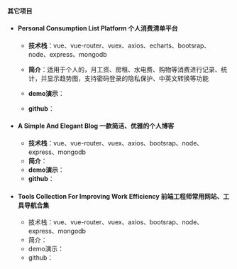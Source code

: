 #### **其它项目**

- #### **Personal Consumption List Platform 个人消费清单平台**

  - **技术栈**：vue、vue-router、vuex、axios、echarts、bootsrap、node、express、mongodb

  - **简介**：适用于个人的，月工资、房租、水电费、购物等消费进行记录、统计，并显示趋势图，支持密码登录的隐私保护、中英文转换等功能
  - **demo演示**：
  - **github**：

- #### **A Simple And Elegant Blog 一款简洁、优雅的个人博客**

  - **技术栈**：vue、vue-router、vuex、axios、bootsrap、node、express、mongodb
  - **简介**：
  - **demo演示**：
  - **github**：

- #### **Tools Collection For Improving Work Efficiency 前端工程师常用网站、工具导航合集**

  -  技术栈：vue、vue-router、vuex、axios、bootsrap、node、express、mongodb
  - 简介：
  - demo演示：
  - github：